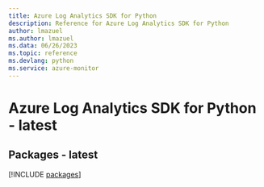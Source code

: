 ```yaml
---
title: Azure Log Analytics SDK for Python
description: Reference for Azure Log Analytics SDK for Python
author: lmazuel
ms.author: lmazuel
ms.data: 06/26/2023
ms.topic: reference
ms.devlang: python
ms.service: azure-monitor
---
```

# Azure Log Analytics SDK for Python - latest
## Packages - latest
[!INCLUDE [packages](log-analytics-index.md)]